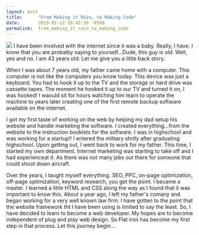 ```yaml
---
layout: post
title:      "From Making it Rain, to Making Code"
date:       2019-01-12 10:42:30 -0500
permalink:  from_making_it_rain_to_making_code
---
```


![](https://unsplash.com/photos/p-xSl33Wxyc)
I have been involved with the internet since it was a baby. Really, I have. I know that you are probalby saying to yourself...Dude, this guy is old. Well, yes and no. I am 43 years old. Let me give you a little back story. 

When I was about 7 years old, my father came home with a computer. This computer is not like the computers you know today. This device was just a keyboard. You had to hook it up to the TV and the storage or hard drive was cassette tapes. The moment he hooked it up to our TV and turned it on, I was hooked! I waould sit for hours watching him learn to operate the machine to years later creating one of the first remote backup software available on the internet. 

I got my first taste of working on the web by helping my dad setup his website and handle marketing the software. I created everything...from the website to the instruction booklets for the software. I was in highschool and was working for a startup!! I entered the military shrtly after graduating highschool. Upon getting out, I went back to work for my father.  This time, I started my own department. Internet marketing was starting to take off and I had experienceat it. As there was not many jobs out there for someone that could shoot down aircraft. 

Over the years, I taught myself everything. SEO, PPC, on-page optimization, off-page optimization, keyword research, you get the point. I became a master. I learned a little HTML and CSS along the way as I found that it was important to know this. About a year ago, I left my father's comany and began working for a very well known law firm. I have gotten to the point that the website framework tht I have been using is limited to say the least. So, I have decided to learn to become a web developer. My hopes are to become independent of plug and play web design. So Flat iron has become my first step in that process. Let this journey begin...
